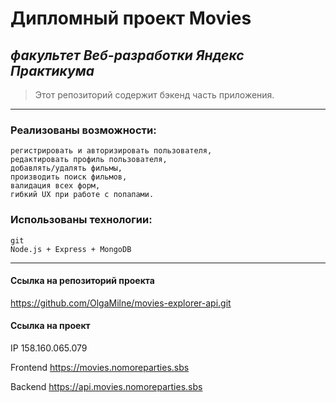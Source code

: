 # Дипломный проект Movies

*факультет Веб-разработки Яндекс Практикума* 
-----
> Этот репозиторий содержит бэкенд часть приложения.
-----


###  Реализованы возможности:
```
регистрировать и авторизировать пользователя,
редактировать профиль пользователя,
добавлять/удалять фильмы,
производить поиск фильмов,
валидация всех форм,
гибкий UX при работе с попапами.
```
###  Использованы технологии:
```
git
Node.js + Express + MongoDB
```
-----

#### Ссылка на репозиторий проекта
https://github.com/OlgaMilne/movies-explorer-api.git

#### Ссылка на проект

IP  158.160.065.079

Frontend https://movies.nomoreparties.sbs

Backend https://api.movies.nomoreparties.sbs
